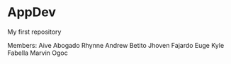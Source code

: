 # AppDev
My first repository

Members:
Aive Abogado
Rhynne Andrew Betito
Jhoven Fajardo
Euge Kyle Fabella
Marvin Ogoc
